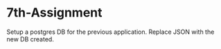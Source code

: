 # 7th-Assignment



Setup a postgres DB for the previous application. Replace JSON with the new DB created.